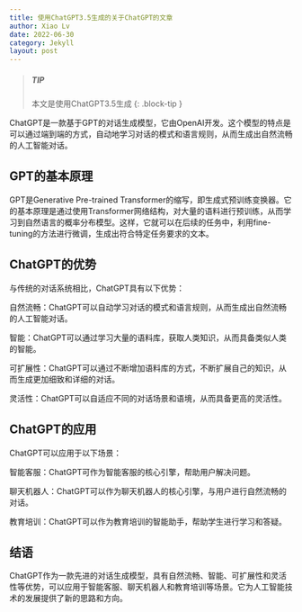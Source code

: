 ```yaml
---
title: 使用ChatGPT3.5生成的关于ChatGPT的文章
author: Xiao Lv
date: 2022-06-30
category: Jekyll
layout: post
---
```

> ##### TIP
>
> 本文是使用ChatGPT3.5生成
{: .block-tip }

ChatGPT是一款基于GPT的对话生成模型，它由OpenAI开发。这个模型的特点是可以通过端到端的方式，自动地学习对话的模式和语言规则，从而生成出自然流畅的人工智能对话。

## GPT的基本原理
GPT是Generative Pre-trained Transformer的缩写，即生成式预训练变换器。它的基本原理是通过使用Transformer网络结构，对大量的语料进行预训练，从而学习到自然语言的概率分布模型。这样，它就可以在后续的任务中，利用fine-tuning的方法进行微调，生成出符合特定任务要求的文本。

## ChatGPT的优势
与传统的对话系统相比，ChatGPT具有以下优势：

自然流畅：ChatGPT可以自动学习对话的模式和语言规则，从而生成出自然流畅的人工智能对话。

智能：ChatGPT可以通过学习大量的语料库，获取人类知识，从而具备类似人类的智能。

可扩展性：ChatGPT可以通过不断增加语料库的方式，不断扩展自己的知识，从而生成更加细致和详细的对话。

灵活性：ChatGPT可以自适应不同的对话场景和语境，从而具备更高的灵活性。

## ChatGPT的应用
ChatGPT可以应用于以下场景：

智能客服：ChatGPT可作为智能客服的核心引擎，帮助用户解决问题。

聊天机器人：ChatGPT可以作为聊天机器人的核心引擎，与用户进行自然流畅的对话。

教育培训：ChatGPT可以作为教育培训的智能助手，帮助学生进行学习和答疑。

## 结语
ChatGPT作为一款先进的对话生成模型，具有自然流畅、智能、可扩展性和灵活性等优势，可以应用于智能客服、聊天机器人和教育培训等场景。它为人工智能技术的发展提供了新的思路和方向。